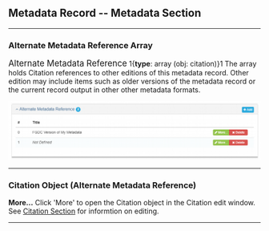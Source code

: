 ## Metadata Record -- Metadata Section
---

### Alternate Metadata Reference Array

<span class="md-panel" style="font-size: larger">Alternate Metadata Reference</span> 1{**type**: array (obj: <span class="md-panel">citation</span>)}1 The array holds <span class="md-panel">Citation</span> references to other editions of this metadata record.  Other edition may include items such as older versions of the metadata record or the current record output in other other metadata formats.

![Alternate Metadata Reference Array](/assets/reference/edit-objects/metadata/alternateReference-array.png)

---

### Citation Object (Alternate Metadata Reference)

<strong class="btn btn-success btn-xs"> <i class="fa fa-pencil"> </i> More...</strong> Click 'More' to open the <span class="md-panel">Citation</span> object in the <span class="md-section">Citation</span> edit window.  See [Citation Section](../citation-section.md) for informtion on editing.

---
